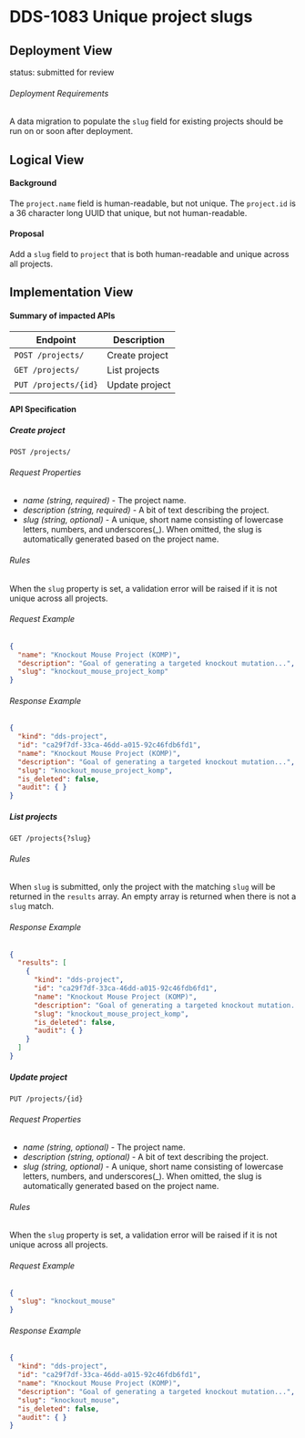 # DDS-1083 Unique project slugs

## Deployment View

status: submitted for review

###### Deployment Requirements

A data migration to populate the `slug` field for existing projects should be
run on or soon after deployment.

## Logical View

#### Background

The `project.name` field is human-readable, but not unique. The `project.id` is
a 36 character long UUID that unique, but not human-readable.

#### Proposal

Add a `slug` field to `project` that is both human-readable and unique across
all projects.

## Implementation View

#### Summary of impacted APIs

|Endpoint |Description |
|---|---|
| `POST /projects/` | Create project |
| `GET /projects/` | List projects |
| `PUT /projects/{id}` | Update project |

#### API Specification

##### Create project

`POST /projects/`

###### Request Properties

- *name (string, required)* - The project name.
- *description (string, required)* - A bit of text describing the project.
- *slug (string, optional)* - A unique, short name consisting of lowercase
  letters, numbers, and underscores(\_). When omitted, the slug is automatically
  generated based on the project name.

###### Rules

When the `slug` property is set, a validation error will be raised if it is not
unique across all projects.

###### Request Example

```JSON
{
  "name": "Knockout Mouse Project (KOMP)",
  "description": "Goal of generating a targeted knockout mutation...",
  "slug": "knockout_mouse_project_komp"
}
```

###### Response Example

```JSON
{
  "kind": "dds-project",
  "id": "ca29f7df-33ca-46dd-a015-92c46fdb6fd1",
  "name": "Knockout Mouse Project (KOMP)",
  "description": "Goal of generating a targeted knockout mutation...",
  "slug": "knockout_mouse_project_komp",
  "is_deleted": false,
  "audit": { }
}
```

##### List projects

`GET /projects{?slug}`

###### Rules

When `slug` is submitted, only the project with the matching `slug` will be
returned in the `results` array. An empty array is returned when there is not
a `slug` match.

###### Response Example

```JSON
{
  "results": [
    {
      "kind": "dds-project",
      "id": "ca29f7df-33ca-46dd-a015-92c46fdb6fd1",
      "name": "Knockout Mouse Project (KOMP)",
      "description": "Goal of generating a targeted knockout mutation...",
      "slug": "knockout_mouse_project_komp",
      "is_deleted": false,
      "audit": { }
    }
  ]
}
```

##### Update project

`PUT /projects/{id}`

###### Request Properties

- *name (string, optional)* - The project name.
- *description (string, optional)* - A bit of text describing the project.
- *slug (string, optional)* - A unique, short name consisting of lowercase
  letters, numbers, and underscores(\_). When omitted, the slug is automatically
  generated based on the project name.

###### Rules

When the `slug` property is set, a validation error will be raised if it is not
unique across all projects.

###### Request Example

```JSON
{
  "slug": "knockout_mouse"
}
```

###### Response Example

```JSON
{
  "kind": "dds-project",
  "id": "ca29f7df-33ca-46dd-a015-92c46fdb6fd1",
  "name": "Knockout Mouse Project (KOMP)",
  "description": "Goal of generating a targeted knockout mutation...",
  "slug": "knockout_mouse",
  "is_deleted": false,
  "audit": { }
}
```
